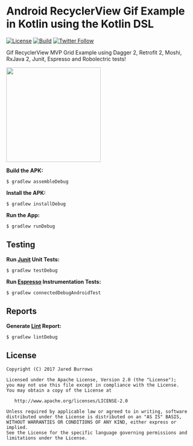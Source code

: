 # Android RecyclerView Gif Example in Kotlin using the Kotlin DSL

[![License](https://img.shields.io/badge/License-Apache%202.0-blue.svg)](http://www.apache.org/licenses/LICENSE-2.0)
[![Build](https://github.com/jaredsburrows/android-gif-example/workflows/build/badge.svg)](https://github.com/jaredsburrows/android-gif-example/actions)
[![Twitter Follow](https://img.shields.io/twitter/follow/jaredsburrows.svg?style=social)](https://twitter.com/jaredsburrows)

Gif RecyclerView MVP Grid Example using Dagger 2, Retrofit 2, Moshi, RxJava 2, Junit, Espresso and Robolectric tests!

<a href="http://i.imgur.com/zErC6JV.png" target="_blank"><img src="http://i.imgur.com/zErC6JV.png" width="250px" /></a>

**Build the APK:**

    $ gradlew assembleDebug

**Install the APK:**

    $ gradlew installDebug

**Run the App:**

    $ gradlew runDebug

## Testing

**Run [Junit](http://junit.org/junit4/) Unit Tests:**

    $ gradlew testDebug

**Run [Espresso](https://developer.android.com/training/testing/ui-testing/espresso-testing.html) Instrumentation Tests:**

    $ gradlew connectedDebugAndroidTest

## Reports

**Generate [Lint](http://developer.android.com/tools/help/lint.html) Report:**

    $ gradlew lintDebug

## License

    Copyright (C) 2017 Jared Burrows

    Licensed under the Apache License, Version 2.0 (the "License");
    you may not use this file except in compliance with the License.
    You may obtain a copy of the License at

       http://www.apache.org/licenses/LICENSE-2.0

    Unless required by applicable law or agreed to in writing, software
    distributed under the License is distributed on an "AS IS" BASIS,
    WITHOUT WARRANTIES OR CONDITIONS OF ANY KIND, either express or implied.
    See the License for the specific language governing permissions and
    limitations under the License.

